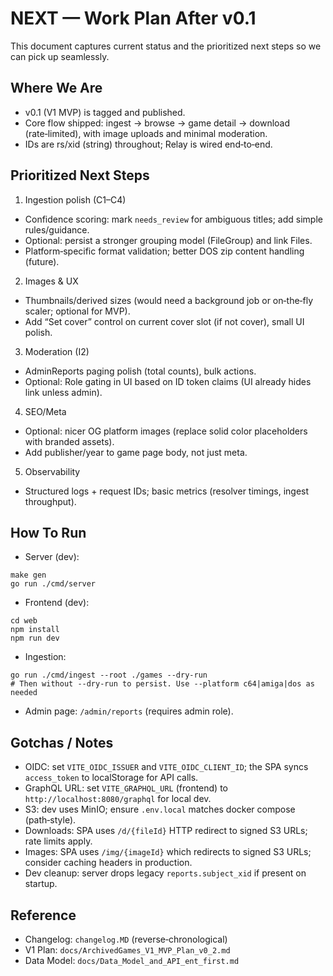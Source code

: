 # NEXT — Work Plan After v0.1

This document captures current status and the prioritized next steps so we can pick up seamlessly.

## Where We Are
- v0.1 (V1 MVP) is tagged and published.
- Core flow shipped: ingest → browse → game detail → download (rate‑limited), with image uploads and minimal moderation.
- IDs are rs/xid (string) throughout; Relay is wired end‑to‑end.

## Prioritized Next Steps
1) Ingestion polish (C1–C4)
- Confidence scoring: mark `needs_review` for ambiguous titles; add simple rules/guidance.
- Optional: persist a stronger grouping model (FileGroup) and link Files.
- Platform‑specific format validation; better DOS zip content handling (future).

2) Images & UX
- Thumbnails/derived sizes (would need a background job or on‑the‑fly scaler; optional for MVP).
- Add “Set cover” control on current cover slot (if not cover), small UI polish.

3) Moderation (I2)
- AdminReports paging polish (total counts), bulk actions.
- Optional: Role gating in UI based on ID token claims (UI already hides link unless admin).

4) SEO/Meta
- Optional: nicer OG platform images (replace solid color placeholders with branded assets).
- Add publisher/year to game page body, not just meta.

5) Observability
- Structured logs + request IDs; basic metrics (resolver timings, ingest throughput).

## How To Run
- Server (dev):
```
make gen
go run ./cmd/server
```
- Frontend (dev):
```
cd web
npm install
npm run dev
```
- Ingestion:
```
go run ./cmd/ingest --root ./games --dry-run
# Then without --dry-run to persist. Use --platform c64|amiga|dos as needed
```
- Admin page: `/admin/reports` (requires admin role).

## Gotchas / Notes
- OIDC: set `VITE_OIDC_ISSUER` and `VITE_OIDC_CLIENT_ID`; the SPA syncs `access_token` to localStorage for API calls.
- GraphQL URL: set `VITE_GRAPHQL_URL` (frontend) to `http://localhost:8080/graphql` for local dev.
- S3: dev uses MinIO; ensure `.env.local` matches docker compose (path‑style).
- Downloads: SPA uses `/d/{fileId}` HTTP redirect to signed S3 URLs; rate limits apply.
- Images: SPA uses `/img/{imageId}` which redirects to signed S3 URLs; consider caching headers in production.
- Dev cleanup: server drops legacy `reports.subject_xid` if present on startup.

## Reference
- Changelog: `changelog.MD` (reverse‑chronological)
- V1 Plan: `docs/ArchivedGames_V1_MVP_Plan_v0_2.md`
- Data Model: `docs/Data_Model_and_API_ent_first.md`
